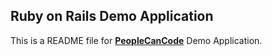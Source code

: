 ## Ruby on Rails Demo Application

This is a README file for [**PeopleCanCode**](http://www.peoplecancode.com/) Demo Application.
